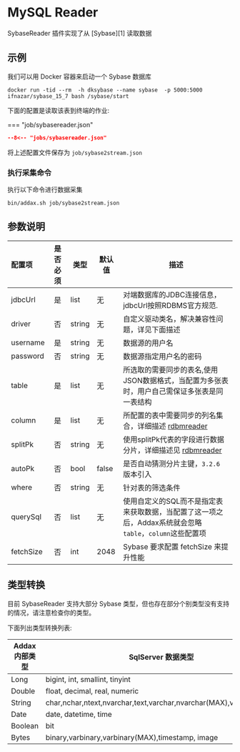 # MySQL Reader

SybaseReader 插件实现了从 [Sybase][1] 读取数据

## 示例

我们可以用 Docker 容器来启动一个 Sybase 数据库

```shell
docker run -tid --rm  -h dksybase --name sybase  -p 5000:5000  ifnazar/sybase_15_7 bash /sybase/start
```

下面的配置是读取该表到终端的作业:

=== "job/sybasereader.json"

  ```json
  --8<-- "jobs/sybasereader.json"
  ```

将上述配置文件保存为   `job/sybase2stream.json`

### 执行采集命令

执行以下命令进行数据采集

```shell
bin/addax.sh job/sybase2stream.json
```

## 参数说明

| 配置项       | 是否必须 | 类型     | 默认值   | 描述                                                               |
|:----------|:----:|--------|-------|------------------------------------------------------------------|
| jdbcUrl   |  是   | list   | 无     | 对端数据库的JDBC连接信息，jdbcUrl按照RDBMS官方规范.                               |
| driver    |  否   | string | 无     | 自定义驱动类名，解决兼容性问题，详见下面描述                                           |
| username  |  是   | string | 无     | 数据源的用户名                                                          |
| password  |  否   | string | 无     | 数据源指定用户名的密码                                                      |
| table     |  是   | list   | 无     | 所选取的需要同步的表名,使用JSON数据格式，当配置为多张表时，用户自己需保证多张表是同一表结构                 |
| column    |  是   | list   | 无     | 所配置的表中需要同步的列名集合，详细描述 [rdbmreader](../rdbmsreader)                |
| splitPk   |  否   | string | 无     | 使用splitPk代表的字段进行数据分片，详细描述见 [rdbmreader](../rdbmsreader)          |
| autoPk    |  否   | bool   | false | 是否自动猜测分片主键，`3.2.6` 版本引入                                          |
| where     |  否   | string | 无     | 针对表的筛选条件                                                         |
| querySql  |  否   | list   | 无     | 使用自定义的SQL而不是指定表来获取数据，当配置了这一项之后，Addax系统就会忽略 `table`，`column`这些配置项 |
| fetchSize |  否   | int    | 2048  | Sybase 要求配置 fetchSize 来提升性能                                      |


## 类型转换

目前 SybaseReader 支持大部分 Sybase 类型，但也存在部分个别类型没有支持的情况，请注意检查你的类型。

下面列出类型转换列表:


| Addax 内部类型 | SqlServer 数据类型                                                    |
|------------|-------------------------------------------------------------------|
| Long       | bigint, int, smallint, tinyint                                    |
| Double     | float, decimal, real, numeric                                     |
| String     | char,nchar,ntext,nvarchar,text,varchar,nvarchar(MAX),varchar(MAX) |
| Date       | date, datetime, time                                              |
| Boolean    | bit                                                               |
| Bytes      | binary,varbinary,varbinary(MAX),timestamp, image                  |
